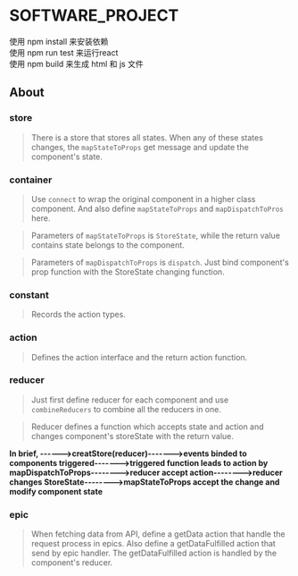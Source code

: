 # SOFTWARE_PROJECT

使用 npm install 来安装依赖<br/>
使用 npm run test 来运行react <br/>
使用 npm build 来生成 html 和 js 文件

## About

### store
> There is a store that stores all states. When any of these states changes, the `mapStateToProps` get message and update the component's state.

### container
> Use `connect` to wrap the original component in a higher class component. And also define `mapStateToProps` and `mapDispatchToPros` here.

> Parameters of `mapStateToProps` is `StoreState`, while the return value contains state belongs to the component.

> Parameters of `mapDispatchToProps` is `dispatch`. Just bind component's prop function with the StoreState changing function.

### constant
> Records the action types.

### action
> Defines the action interface and the return action function.

### reducer
> Just first define reducer for each component and use `combineReducers` to combine all the reducers in one. 

> Reducer defines a function which accepts state and action and changes component's storeState with the return value.

**In brief, ------>creatStore(reducer)------->events binded to components triggered------->triggered function leads to action by mapDispatchToProps-------->reducer accept action-------->reducer changes StoreState-------->mapStateToProps accept the change and modify component state**

### epic
> When fetching data from API, define a getData action that handle the request process in epics. Also define a getDataFulfilled action that send by epic handler. The getDataFulfilled action is handled by the component's reducer.
